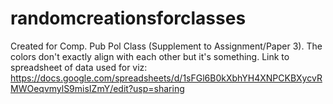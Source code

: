 # randomcreationsforclasses
Created for Comp. Pub Pol Class (Supplement to Assignment/Paper 3). The colors don't exactly align with each other but it's something. Link to spreadsheet of data used for viz: https://docs.google.com/spreadsheets/d/1sFGl6B0kXbhYH4XNPCKBXycvRMWOeqvmylS9misIZmY/edit?usp=sharing
